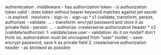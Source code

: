 authentication
  . middleware
    - has authorization token
    - is authorization token valid
      - does token without bearer keyword matches against jwt secret
      - is expired
  . resolvers
    - sign-in
    - sign-up
      * v1 (validate, transform, persist, authorize)
      - validate: ...
      - transform: encrypt password and store it as private field
      - persist: ...
      - authorize: create/serve authorization header
      * v2 (validate/authorize):
      1. validate/save user
        - validation: do it on model? don't think so, authorization must be uncoupled from "user" model;
        - save: encrypt password, save it as private field
      2. create/serve authorization header
        - as shrinked as possible
